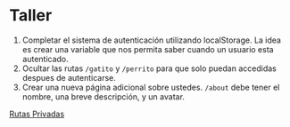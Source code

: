 # Taller

1. Completar el sistema de autenticación utilizando localStorage. La idea es crear una variable que nos permita saber cuando un usuario esta autenticado.
2. Ocultar las rutas `/gatito` y `/perrito` para que solo puedan accedidas despues de autenticarse.
3. Crear una nueva página adicional sobre ustedes. `/about` debe tener el nombre, una breve descripción, y un avatar.

[Rutas Privadas](https://reactrouter.com/web/example/auth-workflow)
